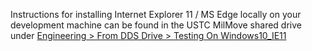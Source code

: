 Instructions for installing Internet Explorer 11 / MS Edge locally on your development machine can be found in the USTC MilMove shared drive under [Engineering > From DDS Drive > Testing On Windows10_IE11](https://docs.google.com/document/d/1bgc3BdDhBm9-Tx1PwdVBnEZChOLanbZyYl0eX9H06d4/edit#heading=h.gjdgxs) 